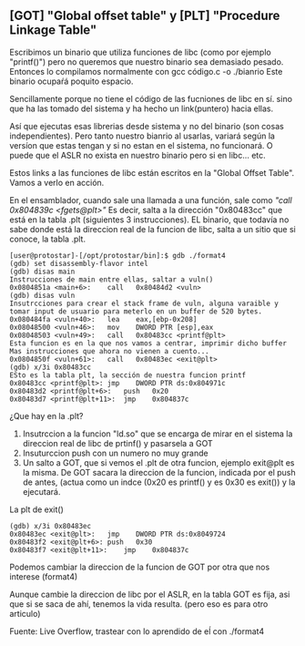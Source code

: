 


## \[GOT] "Global offset table" y \[PLT] "Procedure Linkage Table"

Escribimos un binario que utiliza funciones de libc (como por ejemplo "printf()") pero no queremos que nuestro binario sea demasiado pesado. 
Entonces lo compilamos normalmente con gcc código.c -o ./bianrio
Este binario ocupaŕá poquito espacio.

Sencillamente porque no tiene el código de las fucniones de libc en sí. sino que ha las tomado del sistema y ha hecho un link(puntero) hacia ellas.

Así que ejecutas esas librerias desde sistema y no del binario (son cosas independientes). 
Pero tanto nuestro bianrio al usarlas, variará según la versíon que estas tengan y si no estan en el sistema, no funcionará.
O puede que el ASLR no exista en nuestro binario pero si en libc... etc.

Estos links a las funciones de libc están escritos en la "Global Offset Table". Vamos a verlo en acción.

En el ensamblador, cuando sale una llamada a una función, sale como *"call   0x804839c \<fgets@plt>"*
Es decir, salta a la dirección  "0x80483cc" que está en la tabla .plt (siguientes 3 instrucciones). EL binario, que todavía no sabe donde
está la direccion real de la funcion de libc, salta a un sitio que si conoce, la tabla .plt.

```console
[user@protostar]-[/opt/protostar/bin]:$ gdb ./format4 
(gdb) set disassembly-flavor intel
(gdb) disas main
Instrucciones de main entre ellas, saltar a vuln()
0x0804851a <main+6>:	call   0x80484d2 <vuln>
(gdb) disas vuln
Insutrcciones para crear el stack frame de vuln, alguna varaible y tomar input de usuario para meterlo en un buffer de 520 bytes.
0x080484fa <vuln+40>:	lea    eax,[ebp-0x208]
0x08048500 <vuln+46>:	mov    DWORD PTR [esp],eax
0x08048503 <vuln+49>:	call   0x80483cc <printf@plt>
Esta funcion es en la que nos vamos a centrar, imprimir dicho buffer
Mas instrucciones que ahora no vienen a cuento...
0x0804850f <vuln+61>:	call   0x80483ec <exit@plt>
(gdb) x/3i 0x80483cc
ESto es la tabla plt, la sección de nuestra funcion printf
0x80483cc <printf@plt>:	jmp    DWORD PTR ds:0x804971c
0x80483d2 <printf@plt+6>:	push   0x20
0x80483d7 <printf@plt+11>:	jmp    0x804837c
```
¿Que hay en la .plt?

1. Insutrccion a la funcion "ld.so" que se encarga de mirar en el sistema la direccion real de libc de prtinf() y  pasarsela a GOT
2. Insuturccion push con un numero no muy grande
3. Un salto a GOT, que si vemos el .plt de otra funcion, ejemplo exit@plt es la misma. De GOT sacara la direccion de la funcion, indicada por el push de antes, (actua como un indce (0x20 es printf() y es 0x30 es exit()) y la ejecutará.

La plt de exit()

```console
(gdb) x/3i 0x80483ec
0x80483ec <exit@plt>:	jmp    DWORD PTR ds:0x8049724
0x80483f2 <exit@plt+6>:	push   0x30
0x80483f7 <exit@plt+11>:	jmp    0x804837c
```

Podemos cambiar la direccion de la funcion de GOT por otra que nos interese (format4)

Aunque cambie la direccion de libc por el ASLR, en la tabla GOT es fija, asi que si se saca de ahí, tenemos la vida resulta. (pero eso es para 
otro articulo) 

Fuente: Live Overflow, trastear con lo aprendido de eĺ con ./format4




